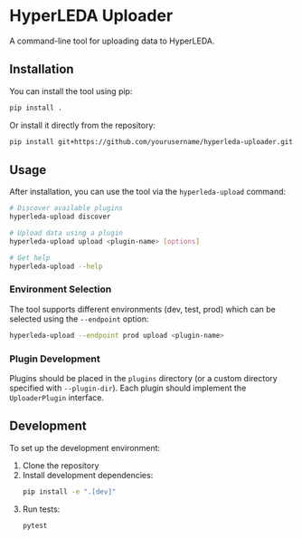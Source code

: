 # HyperLEDA Uploader

A command-line tool for uploading data to HyperLEDA.

## Installation

You can install the tool using pip:

```bash
pip install .
```

Or install it directly from the repository:

```bash
pip install git+https://github.com/yourusername/hyperleda-uploader.git
```

## Usage

After installation, you can use the tool via the `hyperleda-upload` command:

```bash
# Discover available plugins
hyperleda-upload discover

# Upload data using a plugin
hyperleda-upload upload <plugin-name> [options]

# Get help
hyperleda-upload --help
```

### Environment Selection

The tool supports different environments (dev, test, prod) which can be selected using the `--endpoint` option:

```bash
hyperleda-upload --endpoint prod upload <plugin-name>
```

### Plugin Development

Plugins should be placed in the `plugins` directory (or a custom directory specified with `--plugin-dir`). Each plugin should implement the `UploaderPlugin` interface.

## Development

To set up the development environment:

1. Clone the repository
2. Install development dependencies:
   ```bash
   pip install -e ".[dev]"
   ```
3. Run tests:
   ```bash
   pytest
   ```